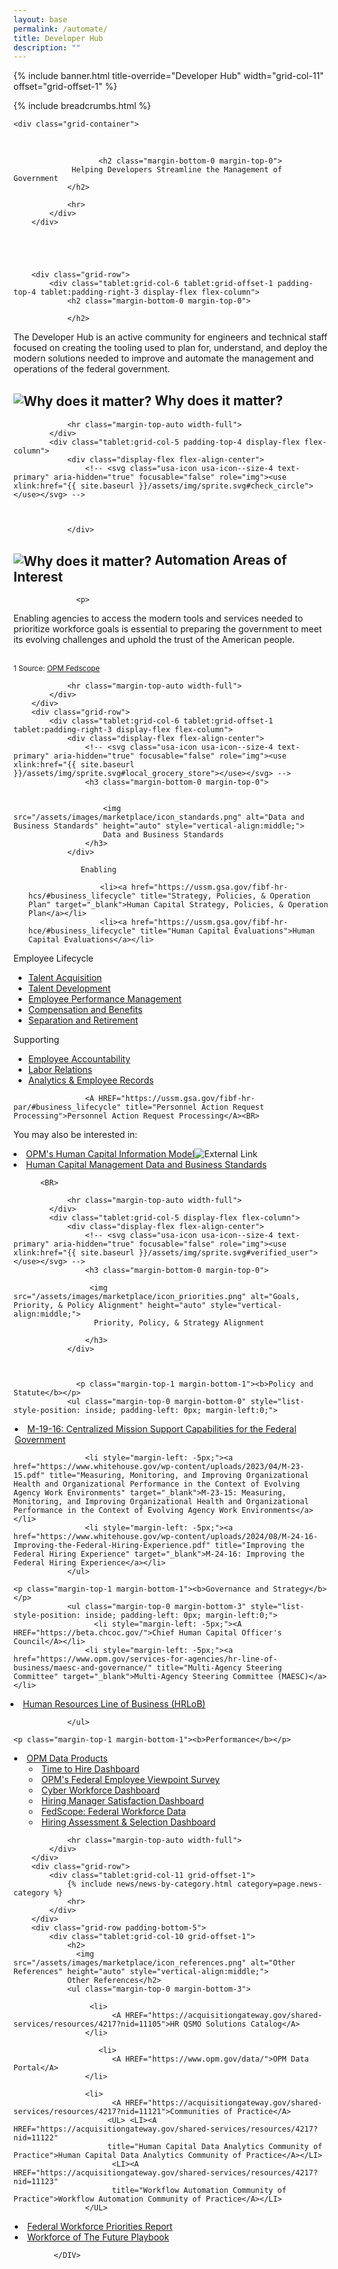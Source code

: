 ```yaml
---
layout: base
permalink: /automate/
title: Developer Hub
description: ""
---
```



{% include banner.html title-override="Developer Hub" width="grid-col-11" offset="grid-offset-1" %}

<div class="grid-container">
    <div class="grid-row grid-gap">
            <div class="tablet:grid-col-10 tablet:grid-offset-1 padding-top-1">
            {% include breadcrumbs.html %}
            </div>
    </div>
</div>

<section class="pm" id="human-capital-management">
        
    
    <div class="grid-container">
        
<BR>        
        <div class="grid-row">
            <div class="tablet:grid-col-11 grid-offset-1">
                    
                       <h2 class="margin-bottom-0 margin-top-0">
                 Helping Developers Streamline the Management of Government
                </h2>
                
                <hr>
            </div>
        </div>
    
        
        
        
        
        <div class="grid-row">
            <div class="tablet:grid-col-6 tablet:grid-offset-1 padding-top-4 tablet:padding-right-3 display-flex flex-column">
                <h2 class="margin-bottom-0 margin-top-0">
        
                </h2>
<P>The Developer Hub is an active community for engineers and technical staff focused on creating the tooling used to plan for, understand, and deploy the modern solutions needed to improve and automate the management and operations of the federal government. </P> 
   <h2 class="margin-bottom-0 margin-top-0">
                        <img src="/assets/images/marketplace/icon_why.png" alt="Why does it matter?" height="auto" style="vertical-align:middle;">
                        Why does it matter?
                    </h2>

                <hr class="margin-top-auto width-full">
            </div>
            <div class="tablet:grid-col-5 padding-top-4 display-flex flex-column">
                <div class="display-flex flex-align-center">
                    <!-- <svg class="usa-icon usa-icon--size-4 text-primary" aria-hidden="true" focusable="false" role="img"><use xlink:href="{{ site.baseurl }}/assets/img/sprite.svg#check_circle"></use></svg> -->


                 
                </div>

<h2 class="margin-bottom-0 margin-top-0">
                        <img src="/assets/images/marketplace/icon_why.png" alt="Why does it matter?" height="auto" style="vertical-align:middle;">
Automation Areas of Interest </h2>
             
                  <p>

Enabling agencies to access the modern tools and services needed to prioritize workforce goals is essential to preparing the government
 to meet its evolving challenges and uphold the trust of the American people. 
</p>


<BR>
<SUP>1 Source: <A HREF="https://www.fedscope.opm.gov/ibmcognos/bi/v1/disp?b_action=powerPlayService&m_encoding=UTF-8&BZ=1AAABnsT72MN42oVOsW6DQAz9mTNph0Y_wyVhYIDjUBiANLBXlFzSqsBFcB3y9xUwpFWGvidL9vN7lp2yWJdVcVRpHIzWDDqNn4DocyNI4jZU6PncQ0%7EtfIHRZiO5UKREtAWiZ2fKqvAo94ew2gdASWN6q3sLlJxNe9IDiAg87OtOgxuvDnXzVV%7E0_Ka6a2tune7tCkQMlFyXzV%7E73QWEL0Aov4dhmTLT248p68SlXMsiz5Ws0iLPw0wF%7E_Wc6DU4IzKOiJwjYwyZQEbIJjIWXnTf3IAQ6ASEYdsC_pkZ7eMpQJ8B7YBcBNIc6B3IXwR_F9gMIHey%7EwKfOXfLO3MtTyz4AbZLbJc%3D">OPM Fedscope</A></SUP>


                <hr class="margin-top-auto width-full">
            </div>
        </div>
        <div class="grid-row">
            <div class="tablet:grid-col-6 tablet:grid-offset-1 tablet:padding-right-3 display-flex flex-column">
                <div class="display-flex flex-align-center">
                    <!-- <svg class="usa-icon usa-icon--size-4 text-primary" aria-hidden="true" focusable="false" role="img"><use xlink:href="{{ site.baseurl }}/assets/img/sprite.svg#local_grocery_store"></use></svg> -->
                    <h3 class="margin-bottom-0 margin-top-0">
                
                        
                        <img src="/assets/images/marketplace/icon_standards.png" alt="Data and Business Standards" height="auto" style="vertical-align:middle;">
                        Data and Business Standards                 
                    </h3>
                </div>
    
                   Enabling
<ul class="margin-top-2">
                   
                    <li><a href="https://ussm.gsa.gov/fibf-hr-hcs/#business_lifecycle" title="Strategy, Policies, & Operation Plan" target="_blank">Human Capital Strategy, Policies, & Operation Plan</a></li>
                    <li><a href="https://ussm.gsa.gov/fibf-hr-hce/#business_lifecycle" title="Human Capital Evaluations">Human Capital Evaluations</a></li>
</UL>                   
                    Employee Lifecycle
<ul class="margin-top-0">
                    <li><a href="https://ussm.gsa.gov/fibf-hr-ac/#business_lifecycle" title="Authorization Processing">Talent Acquisition</a></li>
                    <li><a href="https://ussm.gsa.gov/fibf-hr-td/#business_lifecycle" title="Talent Development">Talent Development</a></li>
                    <li><a href="https://ussm.gsa.gov/fibf-hr-epm/#business_lifecycle" title="Employee Performance Management">Employee Performance Management</a></li>
                    <li><a href="https://ussm.gsa.gov/fibf-hr-cb/#business_lifecycle" title="Compensation and Benefits">Compensation and Benefits</a></li>
                    <li><a href="https://ussm.gsa.gov/fibf-hr-sep-ret/#business_lifecycle" title="Separation and Retirement">Separation and Retirement</a></li>
</ul>
                    Supporting
<ul class="margin-top-0">
                    <li><a href="https://ussm.gsa.gov/fibf-hr-ea/#business_lifecycle" title="Employee Accountability">Employee Accountability</a></li>
                    <li><a href="https://ussm.gsa.gov/fibf-hr-lr/#business_lifecycle" title="Labor Relations" target="_blank">Labor Relations</a></li>
                    <li><a href="https://ussm.gsa.gov/fibf-hr-hca/#business_lifecycle" title="Analytics & Employee Records">Analytics & Employee Records</a></li>
</ul>

                    <A HREF="https://ussm.gsa.gov/fibf-hr-par/#business_lifecycle" title="Personnel Action Request Processing">Personnel Action Request Processing</A><BR>

You may also be interested in:
<LI><A HREF="https://www.opm.gov/services-for-agencies/hr-line-of-business/human-capital-information-model-hcim/">OPM's Human Capital Information Model</A><IMG img alt="External Link" class="width-2 margin-left-05" SRC="https://ussm.gsa.gov/assets/img/external-link-dark.svg"></LI>
<LI><A HREF="https://ussm.gsa.gov/fibf-hr-hcm/">Human Capital Management Data and Business Standards</A></LI>

          <BR>

                <hr class="margin-top-auto width-full">
            </div>
            <div class="tablet:grid-col-5 display-flex flex-column">
                <div class="display-flex flex-align-center">
                    <!-- <svg class="usa-icon usa-icon--size-4 text-primary" aria-hidden="true" focusable="false" role="img"><use xlink:href="{{ site.baseurl }}/assets/img/sprite.svg#verified_user"></use></svg> -->
                    <h3 class="margin-bottom-0 margin-top-0">
                    
                     <img src="/assets/images/marketplace/icon_priorities.png" alt="Goals, Priority, & Policy Alignment" height="auto" style="vertical-align:middle;">
                      Priority, Policy, & Strategy Alignment
                
                    </h3>
                </div>

         
                                        
                  <p class="margin-top-1 margin-bottom-1"><b>Policy and Statute</b></p>
                <ul class="margin-top-0 margin-bottom-0" style="list-style-position: inside; padding-left: 0px; margin-left:0;">

  <li style="margin-left: 2px;"><a href="https://www.whitehouse.gov/wp-content/uploads/2019/04/M-19-16.pdf?page=3" title="Centralized Mission Support Capabilities for the Federal Government" target="_blank"> M-19-16: Centralized Mission Support Capabilities for the Federal Government</a></li>
                 
                    <li style="margin-left: -5px;"><a href="https://www.whitehouse.gov/wp-content/uploads/2023/04/M-23-15.pdf" title="Measuring, Monitoring, and Improving Organizational Health and Organizational Performance in the Context of Evolving Agency Work Environments" target="_blank">M-23-15: Measuring, Monitoring, and Improving Organizational Health and Organizational Performance in the Context of Evolving Agency Work Environments</a></li>
                    <li style="margin-left: -5px;"><a href="https://www.whitehouse.gov/wp-content/uploads/2024/08/M-24-16-Improving-the-Federal-Hiring-Experience.pdf" title="Improving the Federal Hiring Experience" target="_blank">M-24-16: Improving the Federal Hiring Experience</a></li>
                </ul>

    <p class="margin-top-1 margin-bottom-1"><b>Governance and Strategy</b></p>
                <ul class="margin-top-0 margin-bottom-3" style="list-style-position: inside; padding-left: 0px; margin-left:0;">
                      <li style="margin-left: -5px;"><A HREF="https://beta.chcoc.gov/">Chief Human Capital Officer's Council</A></li>
                    <li style="margin-left: -5px;"><a href="https://www.opm.gov/services-for-agencies/hr-line-of-business/maesc-and-governance/" title="Multi-Agency Steering Committee" target="_blank">Multi-Agency Steering Committee (MAESC)</a></li>
  <li style="margin-left: -5px;"><a href="https://www.opm.gov/services-for-agencies/hr-line-of-business/" title="Human Resources Line of Business" target="_blank">Human Resources Line of Business (HRLoB)</a></li>          
  
                </ul>

<!--
     <p class="margin-top-1 margin-bottom-1"><b>Goals</b></p>
 <ul class="margin-top-0 margin-bottom-0" style="list-style-position: inside; padding-left: 0px; margin-left:0;">
  <li style="margin-left: 1px"><a href="https://www.performance.gov/pma/workforce/" title="Strengthening and Empowering the Federal Workforce" target="_blank">PMA 46: Strengthening & Empowering the Federal Workforce</a></li>
     <li style="margin-left: 1px;"><a href="https://trumpadministration.archives.performance.gov/CAP/low-value-to-high-value-work/" title="Shifting from Low Value to High Value Work" target="_blank">PMA 45: Shifting from Low Value to High-Value Work</a></li>

   <li style="margin-left: 1px;"><a href="https://obamaadministration.archives.performance.gov/node/3394.html#apg" title="People and Culture" target="_blank">PMA 44: People and Culture</a></li>

   <li style="margin-left: 1px;"><a href="https://georgewbush-whitehouse.archives.gov/results/agenda/humancapital_year4.html" title="Strategic Management of Human Capital" target="_blank">PMA 43: Advancing Strategic Management of Human Capital</a></li>

   </ul>
-->

    <p class="margin-top-1 margin-bottom-1"><b>Performance</b></p>
<ul class="margin-top-0 margin-bottom-0" style="list-style-position: inside; padding-left: 0px; margin-left:0;">
  <li style="margin-left: 1px"><a href="https://www.opm.gov/data/data-products/" title="OPM Data Products" target="_blank">OPM Data Products</a>

<UL>
<li><A HREF="https://www.opm.gov/data/data-products/time-to-hire-dashboard/">Time to Hire Dashboard</A></li>
<li><A HREF="https://www.opm.gov/fevs/reports/opm-fevs-dashboard/">OPM's Federal Employee Viewpoint Survey</A></li>
<li><A HREF="https://www.opm.gov/data/data-products/cyber-workforce-dashboard/">Cyber Workforce Dashboard</A></li>
<li><A HREF="https://www.opm.gov/data/data-products/pma-metric-hiring-manager-satisfaction-dashboard/">Hiring Manager Satisfaction Dashboard</A></li>
<li><A HREF="https://www.fedscope.opm.gov/">FedScope: Federal Workforce Data</A></li>
<li><A HREF="https://d2d.gsa.gov/report/hiring-assessment-and-selection-outcome-dashboard">Hiring Assessment & Selection Dashboard</A></li>
</UL>

</LI>

  
</ul>
              
        
                <hr class="margin-top-auto width-full">
            </div>
        </div>
        <div class="grid-row">
            <div class="tablet:grid-col-11 grid-offset-1">
                {% include news/news-by-category.html category=page.news-category %}
                <hr>
            </div>
        </div>
        <div class="grid-row padding-bottom-5">
            <div class="tablet:grid-col-10 grid-offset-1">
                <h2>
                  <img src="/assets/images/marketplace/icon_references.png" alt="Other References" height="auto" style="vertical-align:middle;">
                Other References</h2>
                <ul class="margin-top-0 margin-bottom-3">

                     <li>
                          <A HREF="https://acquisitiongateway.gov/shared-services/resources/4217?nid=11105">HR QSMO Solutions Catalog</A>
                    </li>

                       <li>
                          <A HREF="https://www.opm.gov/data/">OPM Data Portal</A>
                    </li>

                    <li>
                          <A HREF="https://acquisitiongateway.gov/shared-services/resources/4217?nid=11121">Communities of Practice</A>
                         <UL> <LI><A HREF="https://acquisitiongateway.gov/shared-services/resources/4217?nid=11122" 
                         title="Human Capital Data Analytics Community of Practice">Human Capital Data Analytics Community of Practice</A></LI>
                          <LI><A HREF="https://acquisitiongateway.gov/shared-services/resources/4217?nid=11123" 
                          title="Workflow Automation Community of Practice">Workflow Automation Community of Practice</A></LI>
                    </UL>

   <li style="margin-left: 2px;"><a href="https://www.chcoc.gov/sites/default/files/2022-Federal-Workforce-Priorities-Report-FWPR.pdf" title="Federal Workforce Priorities Report" target="_blank">Federal Workforce Priorities Report</a></li>
        <li style="margin-left: 2px;"><a href="https://www.chcoc.gov/sites/default/files/2022-Federal-Workforce-Priorities-Report-FWPR.pdf" title="Federal Workforce Priorities Report" target="_blank">Workforce of The Future Playbook</a></li>                 

             </DIV>



</div>
